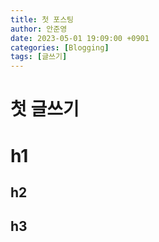 ```yaml
---
title: 첫 포스팅
author: 안준영
date: 2023-05-01 19:09:00 +0901
categories: [Blogging]
tags: [글쓰기]
---
```


# 첫 글쓰기

# h1
## h2
## h3
